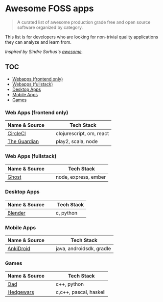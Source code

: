 # Awesome FOSS apps

> A curated list of awesome production grade free and open source software organized by category.

This list is for developers who are looking for non-trivial quality applications they can analyze and learn from.

*Inspired by Sindre Sorhus's [awesome](https://github.com/sindresorhus/awesome).*

## TOC

- [Webapps (frontend only)](#webapps-frontend-only)
- [Webapps (fullstack)](#webapps-fullstack)
- [Desktop Apps](#desktop-apps)
- [Mobile Apps](#mobile-apps)
- [Games](#games)

### Web Apps (frontend only)

| Name & Source     | Tech Stack  |
|-------------------|-------------|
| [CircleCI](https://github.com/circleci/frontend)  | clojurescript, om, react |
| [The Guardian](https://github.com/guardian/frontend)  | play2, scala, node |




### Web Apps (fullstack)

| Name & Source     | Tech Stack  |
|-------------------|-------------|
| [Ghost](https://github.com/TryGhost/Ghost) | node, express, ember |


### Desktop Apps

| Name & Source     | Tech Stack  |
|-------------------|-------------|
| [Blender](http://www.blender.org/download/) | c, python |


### Mobile Apps

| Name & Source     | Tech Stack  |
|-------------------|-------------|
| [AnkiDroid](https://github.com/ankidroid/Anki-Android) | java, androidsdk, gradle |


### Games

| Name & Source     | Tech Stack  |
|-------------------|-------------|
| [Oad](https://github.com/0ad/0ad) | c++, python |
| [Hedgewars](https://github.com/hedgewars/hw) | c,c++, pascal, haskell |
